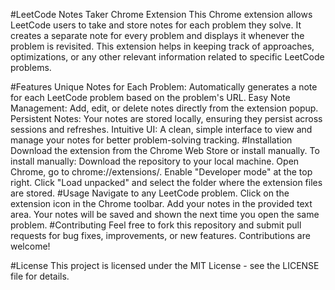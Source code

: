 #LeetCode Notes Taker Chrome Extension
This Chrome extension allows LeetCode users to take and store notes for each problem they solve. It creates a separate note for every problem and displays it whenever the problem is revisited. This extension helps in keeping track of approaches, optimizations, or any other relevant information related to specific LeetCode problems.

#Features
Unique Notes for Each Problem: Automatically generates a note for each LeetCode problem based on the problem's URL.
Easy Note Management: Add, edit, or delete notes directly from the extension popup.
Persistent Notes: Your notes are stored locally, ensuring they persist across sessions and refreshes.
Intuitive UI: A clean, simple interface to view and manage your notes for better problem-solving tracking.
#Installation
Download the extension from the Chrome Web Store or install manually.
To install manually:
Download the repository to your local machine.
Open Chrome, go to chrome://extensions/.
Enable "Developer mode" at the top right.
Click "Load unpacked" and select the folder where the extension files are stored.
#Usage
Navigate to any LeetCode problem.
Click on the extension icon in the Chrome toolbar.
Add your notes in the provided text area.
Your notes will be saved and shown the next time you open the same problem.
#Contributing
Feel free to fork this repository and submit pull requests for bug fixes, improvements, or new features. Contributions are welcome!

#License
This project is licensed under the MIT License - see the LICENSE file for details.
